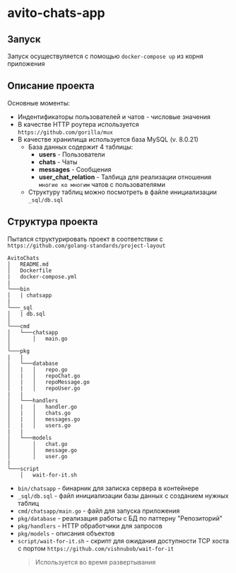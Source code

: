 # avito-chats-app
## Запуск
Запуск осуществуляется с помощью ```docker-compose up``` из корня приложения
## Описание проекта
Основные моменты:
- Индентификаторы пользователей и чатов - числовые значения
- В качестве HTTP роутера используется ```https://github.com/gorilla/mux```
- В качестве хранилища используется база MySQL (v. 8.0.21)
  + База данных содержит 4 таблицы:
    * **users** - Пользователи
    * **chats** - Чаты 
    * **messages** - Сообщения
    * **user_chat_relation** - Талбица для реализации отношения `многие ко многим` чатов с пользователями
  + Структуру таблиц можно посмотреть в файле инициализации ```_sql/db.sql```
  
## Структура проекта
Пытался структурировать проект в соответствии с ```https://github.com/golang-standards/project-layout```
```
AvitoChats
│   README.md
│   Dockerfile
|   docker-compose.yml
|
└───bin
│   | chatsapp
|
└───_sql
│   | db.sql
│
└───cmd
│   └───chatsapp
│       │   main.go
│   
└───pkg
|   |
│   └───database
│   |   │   repo.go
│   |   │   repoChat.go
│   |   │   repoMessage.go
│   |   │   repoUser.go
|   |
│   └───handlers
│   |   │   handler.go
│   |   │   chats.go
│   |   │   messages.go
│   |   │   users.go
|   |
│   └───models
│       │   chat.go
│       │   message.go
│       │   user.go
|
└───script
    │   wait-for-it.sh
```

- ```bin/chatsapp``` - бинарник для записка сервера в контейнере
- ```_sql/db.sql``` - файл инициализации базы данных с созданием нужных таблиц
- ```cmd/chatsapp/main.go``` - файл для запуска приложения
- ```pkg/database``` - реализация работы с БД по паттерну "Репозиторий"
- ```pkg/handlers``` - HTTP обработчики для запросов
- ```pkg/models``` - описания объектов
- ```script/wait-for-it.sh``` - скрипт для ожидания доступности TCP хоста с портом ```https://github.com/vishnubob/wait-for-it```
  > Используется во время развертывания
